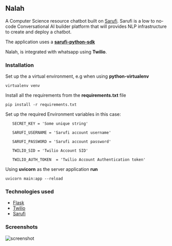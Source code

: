 ## Nalah
 A Computer Science resource chatbot built on [Sarufi](https://sarufi.io/). Sarufi is a low to no-code Conversational AI builder platform that will provides NLP infrastructure to create and deploy a chatbot.

The application uses a [**sarufi-python-sdk**](https://github.com/sarufi-io/sarufi-python-sdk)

Nalah, is integrated with whatsapp using **Twilio**.

### Installation
Set up the a virtual environment, e.g when using **python-virtualenv**
```
virtualenv venv
```

Install all the requirements from the **requirements.txt** file
```
pip install -r requirements.txt
```

Set up the required Environment variables in this case:

 ```
    SECRET_KEY = 'Some unique string'

    SARUFI_USERNAME = 'Sarufi account username'

    SARUFI_PASSWORD = 'Sarufi account password'

    TWILIO_SID = 'Twilio Account SID'

    TWILIO_AUTH_TOKEN  = 'Twilio Account Authentication token'
 ```

 Using **uvicorn** as the server application **run**

 ```
 uvicorn main:app --reload
 ```

### Technologies used

- [Flask](https://flask.palletsprojects.com/)
- [Twilio](https://www.twilio.com/)
- [Sarufi](https://sarufi.io/)

### Screenshots

![screenshot](https://github.com/wekesa360/saruifi-cs-learning-resources-chatbot/blob/main/screenshots/Screenshot_1.png?raw=true)